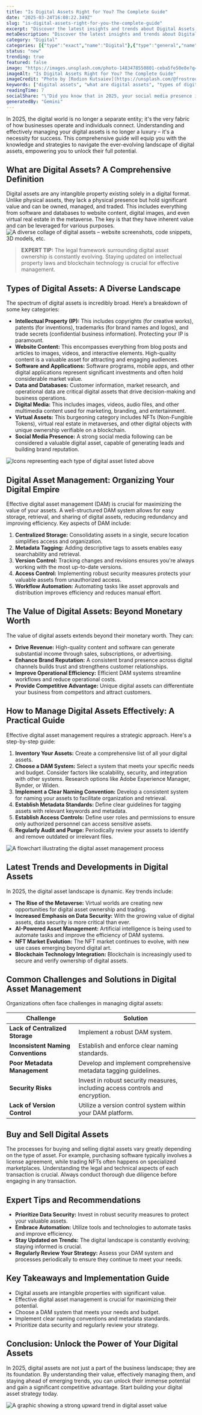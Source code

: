 ```yaml
---
title: "Is Digital Assets Right for You? The Complete Guide"
date: "2025-03-24T16:08:22.349Z"
slug: "is-digital-assets-right-for-you-the-complete-guide"
excerpt: "Discover the latest insights and trends about Digital Assets. This comprehensive guide covers everything you need to know about Digital Assets in 2025."
metaDescription: "Discover the latest insights and trends about Digital Assets. This comprehensive guide covers everything you need to know about Digital Assets in 2025."
category: "Digital"
categories: [{"type":"exact","name":"Digital"},{"type":"general","name":"Finance"},{"type":"medium","name":"Investment Management"},{"type":"specific","name":"Cryptocurrency"},{"type":"niche","name":"NFT Marketplaces"}]
status: "new"
trending: true
featured: false
image: "https://images.unsplash.com/photo-1483478550801-ceba5fe50e8e?q=85&w=1200&fit=max&fm=webp&auto=compress"
imageAlt: "Is Digital Assets Right for You? The Complete Guide"
imageCredit: "Photo by [Rodion Kutsaiev](https://unsplash.com/@frostroomhead) on Unsplash"
keywords: ["digital assets", "what are digital assets", "types of digital assets", "digital asset management", "how to manage digital assets", "value of digital assets", "buy digital assets", "sell digital assets", "digital asset investment", "best digital asset management software"]
readingTime: 7
socialShare: "\"Did you know that in 2025, your social media presence is considered a valuable digital asset?  Mastering your online reputation is crucial for success.\""
generatedBy: "Gemini"
---
```




In 2025, the digital world is no longer a separate entity; it's the very fabric of how businesses operate and individuals connect.  Understanding and effectively managing your digital assets is no longer a luxury – it's a necessity for success. This comprehensive guide will equip you with the knowledge and strategies to navigate the ever-evolving landscape of digital assets, empowering you to unlock their full potential.

## What are Digital Assets? A Comprehensive Definition

Digital assets are any intangible property existing solely in a digital format.  Unlike physical assets, they lack a physical presence but hold significant value and can be owned, managed, and traded. This includes everything from software and databases to website content, digital images, and even virtual real estate in the metaverse.  The key is that they have inherent value and can be leveraged for various purposes.  ![A diverse collage of digital assets – website screenshots, code snippets, 3D models, etc.](https://images.unsplash.com/photo-1633151188217-7c4c512f7a76?q=85&w=1200&fit=max&fm=webp&auto=compress)

> **EXPERT TIP:**  The legal framework surrounding digital asset ownership is constantly evolving.  Staying updated on intellectual property laws and blockchain technology is crucial for effective management.

## Types of Digital Assets: A Diverse Landscape

The spectrum of digital assets is incredibly broad.  Here’s a breakdown of some key categories:

* **Intellectual Property (IP):**  This includes copyrights (for creative works), patents (for inventions), trademarks (for brand names and logos), and trade secrets (confidential business information).  Protecting your IP is paramount.
* **Website Content:**  This encompasses everything from blog posts and articles to images, videos, and interactive elements.  High-quality content is a valuable asset for attracting and engaging audiences.
* **Software and Applications:**  Software programs, mobile apps, and other digital applications represent significant investments and often hold considerable market value.
* **Data and Databases:**  Customer information, market research, and operational data are critical digital assets that drive decision-making and business operations.
* **Digital Media:**  This includes images, videos, audio files, and other multimedia content used for marketing, branding, and entertainment.
* **Virtual Assets:**  This burgeoning category includes NFTs (Non-Fungible Tokens), virtual real estate in metaverses, and other digital objects with unique ownership verifiable on a blockchain.
* **Social Media Presence:** A strong social media following can be considered a valuable digital asset, capable of generating leads and building brand reputation.

![Icons representing each type of digital asset listed above](https://images.unsplash.com/photo-1488229297570-58520851e868?q=85&w=1200&fit=max&fm=webp&auto=compress)

## Digital Asset Management:  Organizing Your Digital Empire

Effective digital asset management (DAM) is crucial for maximizing the value of your assets. A well-structured DAM system allows for easy storage, retrieval, and sharing of digital assets, reducing redundancy and improving efficiency.  Key aspects of DAM include:

1. **Centralized Storage:**  Consolidating assets in a single, secure location simplifies access and organization.
2. **Metadata Tagging:**  Adding descriptive tags to assets enables easy searchability and retrieval.
3. **Version Control:**  Tracking changes and revisions ensures you're always working with the most up-to-date versions.
4. **Access Control:**  Implementing robust security measures protects your valuable assets from unauthorized access.
5. **Workflow Automation:**  Automating tasks like asset approvals and distribution improves efficiency and reduces manual effort.

## The Value of Digital Assets: Beyond Monetary Worth

The value of digital assets extends beyond their monetary worth.  They can:

* **Drive Revenue:**  High-quality content and software can generate substantial income through sales, subscriptions, or advertising.
* **Enhance Brand Reputation:**  A consistent brand presence across digital channels builds trust and strengthens customer relationships.
* **Improve Operational Efficiency:**  Efficient DAM systems streamline workflows and reduce operational costs.
* **Provide Competitive Advantage:**  Unique digital assets can differentiate your business from competitors and attract customers.

## How to Manage Digital Assets Effectively: A Practical Guide

Effective digital asset management requires a strategic approach. Here's a step-by-step guide:

1. **Inventory Your Assets:**  Create a comprehensive list of all your digital assets.
2. **Choose a DAM System:**  Select a system that meets your specific needs and budget.  Consider factors like scalability, security, and integration with other systems.  Research options like Adobe Experience Manager, Bynder, or Widen.
3. **Implement a Clear Naming Convention:**  Develop a consistent system for naming your assets to facilitate organization and retrieval.
4. **Establish Metadata Standards:**  Define clear guidelines for tagging assets with relevant keywords and metadata.
5. **Establish Access Controls:**  Define user roles and permissions to ensure only authorized personnel can access sensitive assets.
6. **Regularly Audit and Purge:**  Periodically review your assets to identify and remove outdated or irrelevant files.

![A flowchart illustrating the digital asset management process](https://images.unsplash.com/photo-1483478550801-ceba5fe50e8e?q=85&w=1200&fit=max&fm=webp&auto=compress)

## Latest Trends and Developments in Digital Assets

In 2025, the digital asset landscape is dynamic. Key trends include:

* **The Rise of the Metaverse:**  Virtual worlds are creating new opportunities for digital asset ownership and trading.
* **Increased Emphasis on Data Security:**  With the growing value of digital assets, data security is more critical than ever.
* **AI-Powered Asset Management:**  Artificial intelligence is being used to automate tasks and improve the efficiency of DAM systems.
* **NFT Market Evolution:** The NFT market continues to evolve, with new use cases emerging beyond digital art.
* **Blockchain Technology Integration:** Blockchain is increasingly used to secure and verify ownership of digital assets.

## Common Challenges and Solutions in Digital Asset Management

Organizations often face challenges in managing digital assets:

| Challenge                      | Solution                                                              |
|---------------------------------|-------------------------------------------------------------------------|
| **Lack of Centralized Storage** | Implement a robust DAM system.                                           |
| **Inconsistent Naming Conventions** | Establish and enforce clear naming standards.                             |
| **Poor Metadata Management**      | Develop and implement comprehensive metadata tagging guidelines.          |
| **Security Risks**               | Invest in robust security measures, including access controls and encryption.|
| **Lack of Version Control**      | Utilize a version control system within your DAM platform.              |

## Buy and Sell Digital Assets

The processes for buying and selling digital assets vary greatly depending on the type of asset.  For example, purchasing software typically involves a license agreement, while trading NFTs often happens on specialized marketplaces.  Understanding the legal and technical aspects of each transaction is crucial.  Always conduct thorough due diligence before engaging in any transaction.

## Expert Tips and Recommendations

* **Prioritize Data Security:**  Invest in robust security measures to protect your valuable assets.
* **Embrace Automation:**  Utilize tools and technologies to automate tasks and improve efficiency.
* **Stay Updated on Trends:**  The digital landscape is constantly evolving; staying informed is crucial.
* **Regularly Review Your Strategy:**  Assess your DAM system and processes periodically to ensure they continue to meet your needs.

## Key Takeaways and Implementation Guide

* Digital assets are intangible properties with significant value.
* Effective digital asset management is crucial for maximizing their potential.
* Choose a DAM system that meets your needs and budget.
* Implement clear naming conventions and metadata standards.
* Prioritize data security and regularly review your strategy.

## Conclusion:  Unlock the Power of Your Digital Assets

In 2025, digital assets are not just a part of the business landscape; they are its foundation.  By understanding their value, effectively managing them, and staying ahead of emerging trends, you can unlock their immense potential and gain a significant competitive advantage. Start building your digital asset strategy today.

![A graphic showing a strong upward trend in digital asset value](https://images.unsplash.com/photo-1523961131990-5ea7c61b2107?q=85&w=1200&fit=max&fm=webp&auto=compress)
